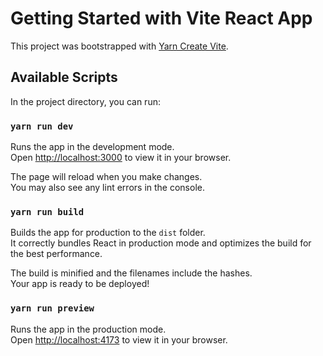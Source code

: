 # Getting Started with Vite React App

This project was bootstrapped with [Yarn Create Vite](https://github.com/vitejs/vite).

## Available Scripts

In the project directory, you can run:

### `yarn run dev`

Runs the app in the development mode.\
Open [http://localhost:3000](http://localhost:3000) to view it in your browser.

The page will reload when you make changes.\
You may also see any lint errors in the console.

### `yarn run build`

Builds the app for production to the `dist` folder.\
It correctly bundles React in production mode and optimizes the build for the best performance.

The build is minified and the filenames include the hashes.\
Your app is ready to be deployed!

### `yarn run preview`

Runs the app in the production mode.\
Open [http://localhost:4173](http://localhost:4173) to view it in your browser.